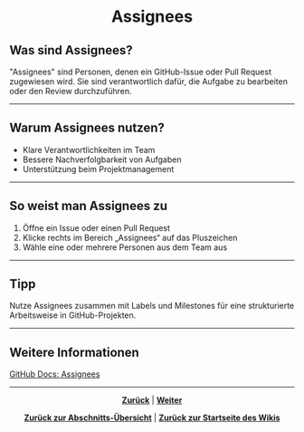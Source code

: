 # <p align="center">Assignees</p>

## Was sind Assignees?

"Assignees" sind Personen, denen ein GitHub-Issue oder Pull Request zugewiesen wird. Sie sind verantwortlich dafür, die Aufgabe zu bearbeiten oder den Review durchzuführen.

---

## Warum Assignees nutzen?

- Klare Verantwortlichkeiten im Team
- Bessere Nachverfolgbarkeit von Aufgaben
- Unterstützung beim Projektmanagement

---

## So weist man Assignees zu

1. Öffne ein Issue oder einen Pull Request
2. Klicke rechts im Bereich „Assignees“ auf das Pluszeichen
3. Wähle eine oder mehrere Personen aus dem Team aus

---

## Tipp

Nutze Assignees zusammen mit Labels und Milestones für eine strukturierte Arbeitsweise in GitHub-Projekten.

---

## Weitere Informationen

[GitHub Docs: Assignees](https://docs.github.com/de/issues/tracking-your-work-with-issues/using-issues/assigning-issues-and-pull-requests-to-other-github-users)

---

<p align="center">
<a href="/docs/04-tools/01-github/04-issues/03-types/README.md"><strong>Zurück</strong></a> | 
<a href="/docs/04-tools/01-github/04-issues/05-milestones/README.md"><strong>Weiter</strong></a>
</p>

<p align="center">
<a href="/docs/04-tools/01-github/04-issues/README.md/#dieses-kapitel-beinhaltet-folgende-abschnitte"><strong>Zurück zur Abschnitts-Übersicht</strong></a> | <a href="/docs/00-willkommen/README.md"><strong>Zurück zur Startseite des Wikis</strong></a>
</p>
